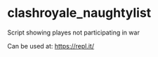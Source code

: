 # clashroyale_naughtylist
Script showing playes not participating in war

Can be used at:
https://repl.it/
